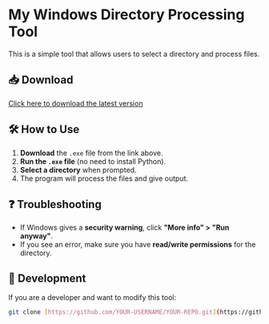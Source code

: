 # My Windows Directory Processing Tool

This is a simple tool that allows users to select a directory and process files.

## 📥 Download
[Click here to download the latest version](https://github.com/SaucesCode/file-organizer/releases)

## 🛠 How to Use
1. **Download** the `.exe` file from the link above.
2. **Run the `.exe` file** (no need to install Python).
3. **Select a directory** when prompted.
4. The program will process the files and give output.

## ❓ Troubleshooting
- If Windows gives a **security warning**, click **"More info" > "Run anyway"**.
- If you see an error, make sure you have **read/write permissions** for the directory.

## 🚀 Development
If you are a developer and want to modify this tool:
```sh
git clone [https://github.com/YOUR-USERNAME/YOUR-REPO.git](https://github.com/SaucesCode/file-organizer.git)
